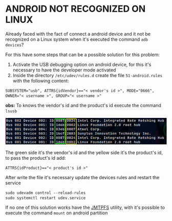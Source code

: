 # ANDROID NOT RECOGNIZED ON LINUX

Already faced with the fact of connect a android device and it not be recognized on a Linux system when it's executed
the command `adb devices`?

For this have some steps that can be a possible solution for this problem:

1. Activate the USB debugging option on android device, for this it's necessary to have the developer mode activated
2. Inside the directory `/etc/udev/rules.d` create the file `51-android.rules` with the following content:

```
SUBSYSTEM="usb", ATTRS{idVendor}=="< vendor's id >", MODE="0666", OWNER="< username >", GROUP="< username >"
```

**obs:** To knows the vendor's id and the product's id execute the command `lsusb`

![lsusb command](./assets/android_not_recognized_on_linux_asset_1.webp)

The green side it's the vendor's id and the yellow side it's the product's id, to pass the product's id add:

```
ATTRS{idProduct}=="< product's id >"
```

After write the file it's necessary update the devices rules and restart the service

```
sudo udevadm control --reload-rules
sudo systemctl restart udev.service
```

If no one of this solution works have the [JMTPFS](https://github.com/JasonFerrara/jmtpfs) utility, with it's possible
to execute the command `mount` on android partition

